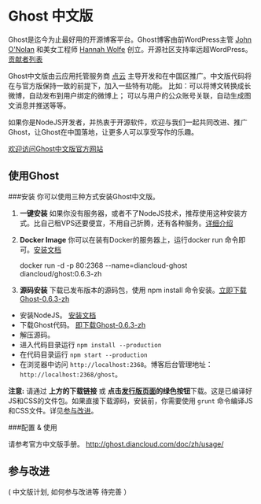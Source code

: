 # Ghost 中文版



Ghost是迄今为止最好用的开源博客平台。Ghost博客由前WordPress主管  [John O'Nolan](http://twitter.com/JohnONolan) 和美女工程师 [Hannah Wolfe](http://twitter.com/ErisDS) 创立。开源社区支持率远超WordPress。 [贡献者列表](https://github.com/diancloud/Ghost/contributors)


Ghost中文版由云应用托管服务商 [点云](http://www.diancloud.com) 主导开发和在中国区推广。中文版代码将在与官方版保持一致的前提下，加入一些特有功能。 比如：可以将博文转换成长微博，自动发布到用户绑定的微博上； 可以与用户的公众账号关联，自动生成图文消息并推送等等。


如果你是NodeJS开发者，并热衷于开源软件，欢迎与我们一起共同改进、推广Ghost，让Ghost在中国落地，让更多人可以享受写作的乐趣。

[欢迎访问Ghost中文版官方网站](http://ghost.diancloud.com)




## 使用Ghost


###安装
你可以使用三种方式安装Ghost中文版。

1. **一键安装** 
如果你没有服务器，或者不了NodeJS技术，推荐使用这种安装方式。比自己租VPS还要便宜，不用自己折腾，还有各种服务。[详细介绍](http://ghost.diancloud.com/#fuwu)

2. **Docker Image** 
你可以在装有Docker的服务器上，运行docker run 命令即可。[安装文档](https://github.com/diancloud/Ghost/wiki/Docker-Image)

    docker run -d  -p 80:2368 --name=diancloud-ghost  diancloud/ghost:0.6.3-zh
    

3. **源码安装**
下载已发布版本的源码包，使用 npm install 命令安装。[立即下载Ghost-0.6.3-zh](http://cdn.diancloud.com/ghost/releases/Ghost-0.6.3-zh.zip)

 * 安装NodeJS。 [安装文档](https://github.com/joyent/node/wiki/Installation)
 * 下载Ghost代码。 [即下载Ghost-0.6.3-zh](http://cdn.diancloud.com/ghost/releases/Ghost-0.6.3-zh.zip)
 * 解压源码。
 * 进入代码目录运行  `npm install --production`
 * 在代码目录运行 `npm start --production` 
 * 在浏览器中访问 `http://localhost:2368`。博客后台管理地址： `http://localhost:2368/ghost`。


  **注意:** 请通过 **上方的下载链接** 或 **点击[发行版页面](https://github.com/diancloud/Ghost/releases/download)**的**绿色按钮**下载。这是已编译好JS和CSS的文件包。如果直接下载源码，安装前，你需要使用 `grunt` 命令编译JS和CSS文件。详见[参与改进](www.github.com)。


###配置 & 使用 

请参考官方中文版手册。 http://ghost.diancloud.com/doc/zh/usage/


## 参与改进
( 中文版计划, 如何参与改进等 待完善 ）
